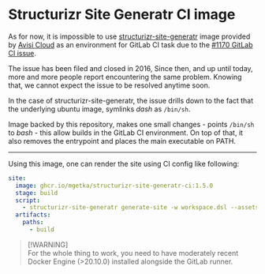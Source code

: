 # Structurizr Site Generatr CI image

As for now, it is impossible to use [structurizr-site-generatr](https://github.com/avisi-cloud/structurizr-site-generatr) image provided by [Avisi Cloud](https://github.com/avisi-cloud) as an environment for GitLab CI task due to the [#1170 GitLab CI issue](https://gitlab.com/gitlab-org/gitlab-runner/-/issues/1170).

The issue has been filed and closed in 2016, Since then, and up until today, more and more people report encountering the same problem. Knowing that, we cannot expect the issue to be resolved anytime soon.

In the case of structurizr-site-generatr, the issue drills down to the fact that the underlying ubuntu image, symlinks _dash_ as `/bin/sh`.

Image backed by this repository, makes one small changes - points `/bin/sh` to _bash_ - this allow builds in the GitLab CI environment. On top of that, it also removes the entrypoint and places the main executable on PATH.

----------------------------------------------

Using this image, one can render the site using CI config like following:

```yaml
site:
  image: ghcr.io/mgetka/structurizr-site-generatr-ci:1.5.0
  stage: build
  script:
    - structurizr-site-generatr generate-site -w workspace.dsl --assets-dir assets
  artifacts:
    paths:
      - build
```

> [!WARNING]\
> For the whole thing to work, you need to have moderately recent Docker Engine (>20.10.0) installed alongside the GitLab runner.
